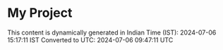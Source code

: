# My Project

This content is dynamically generated in Indian Time (IST): 2024-07-06 15:17:11 IST
Converted to UTC: 2024-07-06 09:47:11 UTC
